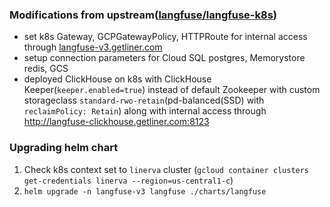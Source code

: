 ### Modifications from upstream([langfuse/langfuse-k8s](https://github.com/langfuse/langfuse-k8s))

- set k8s Gateway, GCPGatewayPolicy, HTTPRoute for internal access through [langfuse-v3.getliner.com](https://langfuse-v3.getliner.com/)
- setup connection parameters for Cloud SQL postgres, Memorystore redis, GCS
- deployed ClickHouse on k8s with ClickHouse Keeper(`keeper.enabled=true`) instead of default Zookeeper with custom storageclass `standard-rwo-retain`(pd-balanced(SSD) with `reclaimPolicy: Retain`) along with internal access through http://langfuse-clickhouse.getliner.com:8123

### Upgrading helm chart

1. Check k8s context set to `linerva` cluster (`gcloud container clusters get-credentials linerva --region=us-central1-c`)
2. `helm upgrade -n langfuse-v3 langfuse ./charts/langfuse`
